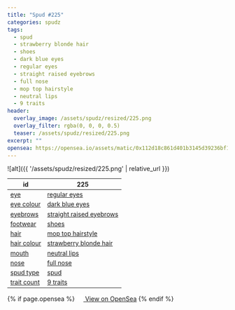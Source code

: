 ```yaml
---
title: "Spud #225"
categories: spudz
tags:
  - spud
  - strawberry blonde hair
  - shoes
  - dark blue eyes
  - regular eyes
  - straight raised eyebrows
  - full nose
  - mop top hairstyle
  - neutral lips
  - 9 traits
header:
  overlay_image: /assets/spudz/resized/225.png
  overlay_filter: rgba(0, 0, 0, 0.5)
  teaser: /assets/spudz/resized/225.png
excerpt: ""
opensea: https://opensea.io/assets/matic/0x112d18c861d401b3145d39236bf149f01e18beed/225
---
```

![alt]({{ '/assets/spudz/resized/225.png' | relative_url }})

| id | 225 |
|-|-|
| <a href="/traits/eye/#trait-type">eye</a> | <a href="/traits/eye/regular-eyes/1/#trait">regular eyes</a> |
| <a href="/traits/eye-colour/#trait-type">eye colour</a> | <a href="/traits/eye-colour/dark-blue-eyes/1/#trait">dark blue eyes</a> |
| <a href="/traits/eyebrows/#trait-type">eyebrows</a> | <a href="/traits/eyebrows/straight-raised-eyebrows/1/#trait">straight raised eyebrows</a> |
| <a href="/traits/footwear/#trait-type">footwear</a> | <a href="/traits/footwear/shoes/1/#trait">shoes</a> |
| <a href="/traits/hair/#trait-type">hair</a> | <a href="/traits/hair/mop-top-hairstyle/1/#trait">mop top hairstyle</a> |
| <a href="/traits/hair-colour/#trait-type">hair colour</a> | <a href="/traits/hair-colour/strawberry-blonde-hair/1/#trait">strawberry blonde hair</a> |
| <a href="/traits/mouth/#trait-type">mouth</a> | <a href="/traits/mouth/neutral-lips/1/#trait">neutral lips</a> |
| <a href="/traits/nose/#trait-type">nose</a> | <a href="/traits/nose/full-nose/1/#trait">full nose</a> |
| <a href="/traits/spud-type/#trait-type">spud type</a> | <a href="/traits/spud-type/spud/1/#trait">spud</a> |
| <a href="/traits/trait-count/#trait-type">trait count</a> | <a href="/traits/trait-count/9-traits/1/#trait">9 traits</a> |

{% if page.opensea %}
<a href="{{page.opensea}}" class="btn btn--info" onclick="window.open(this.href, '_blank'); return false;"><img src="/assets/images/opensea.svg" width="16px"><span>  View on OpenSea</span></a>
{% endif %}
